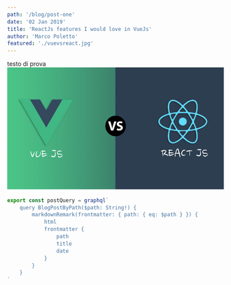 ```yaml
---
path: '/blog/post-one'
date: '02 Jan 2019'
title: 'ReactJs features I would love in VueJs'
author: 'Marco Poletto'
featured: './vuevsreact.jpg'
---
```


testo di prova
![alt text](./vuevsreact.jpg "Logo Title Text 1")

```js
export const postQuery = graphql`
    query BlogPostByPath($path: String!) {
        markdownRemark(frontmatter: { path: { eq: $path } }) {
            html
            frontmatter {
                path
                title
                date
            }
        }
    }
`
```
